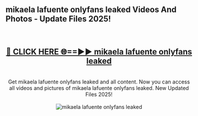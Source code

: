 <h2>mikaela lafuente onlyfans leaked Videos And Photos - Update Files 2025!</h2>
<br>
<div align="center">
<h2><a href="https://top-ai-tools.click/QrbHav" rel="nofollow">🔴 CLICK HERE 🌐==►► mikaela lafuente onlyfans leaked</a></h2>
<br>
Get mikaela lafuente onlyfans leaked and all content. Now you can access all videos and pictures of mikaela lafuente onlyfans leaked. New Updated Files 2025!
<br>
<br>
<a href="https://top-ai-tools.click/QrbHav" rel="nofollow" data-target="animated-image.originalLink"><img src="https://i.ibb.co.com/WyWwxjT/player-gif2.gif" alt="mikaela lafuente onlyfans leaked" style="max-width: 100%; display: inline-block;" data-target="animated-image.originalImage"></a>
</div>
<br>